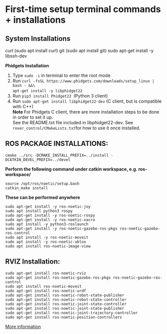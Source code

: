 First-time setup terminal commands + installations
==================================================

<h2>System Installations</h2>
curl (sudo apt install curl)
git (sudo apt install git)
sudo apt-get install -y libssh-dev

<b>Phidgets Installation</b>
1) Type ``sudo -i`` in terminal to enter the root mode<space><space>
2) Run ``curl -fsSL https://www.phidgets.com/downloads/setup_linux | bash - &&\``</br>
    ``apt-get install -y libphidget22``</br><space><space>
3) Run ``pip3 install Phidget22 ``(Python 3 client) </br>
4) Run ``sudo apt-get install libphidget22-dev`` (C client, but is compatible with C++)</br>
<b> Note </b> For Phidgets C client, there are more installation steps to be done in order to set it up.</br>
See the README.txt file included in libphidget22-dev. See ``rover_control/CMakeLists.txt``for how to use it once installed.


<h2>ROS PACKAGE INSTALLATIONS:</h2>

```cmake ../src -DCMAKE_INSTALL_PREFIX=../install -DCATKIN_DEVEL_PREFIX=../devel```
  
<b>Perform the following command under catkin workspace, e.g. ros-workspace/ </b></br>

    source /opt/ros/noetic/setup.bash 
    catkin_make install
    
<b>These can be performed anywhere</b>

    sudo apt-get install -y ros-noetic-joy
    sudo apt install python3 rospy
    sudo apt-get install -y ros-noetic-rospy
    sudo apt-get install -y ros-noetic-xacro
    sudo apt install -y python3-roslaunch
    sudo apt-get install -y ros-noetic-gazebo-ros-pkgs ros-noetic-gazebo-ros-control
    sudo apt install -y ros-noetic-moveit
    sudo apt install -y ros-noetic-ublox
    sudo apt install ros-noetic-image-view 

<h2>RVIZ Installation:</h2>

    sudo apt-get install ros-noetic-rviz
    sudo apt-get install ros-noetic-gazebo-ros-pkgs ros-noetic-gazebo-ros-control
    sudo apt install ros-noetic-moveit
    sudo apt-get install ros-noetic-urdf
    sudo apt-get install ros-noetic-robot-state-publisher
    sudo apt-get install ros-noetic-robot-state-controller
    sudo apt-get install ros-noetic-joint-state-controller
    sudo apt-get install ros-noetic-joint-state-publisher
    sudo apt-get install ros-noetic-joint-trajectory-controller
    sudo apt-get install ros-noetic-position-controllers

[More information](https://www.youtube.com/watch?v=dQw4w9WgXcQ&ab)

